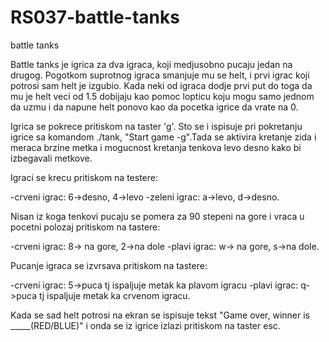 # RS037-battle-tanks
battle tanks


Battle tanks je igrica za dva igraca, koji medjusobno pucaju jedan na drugog. 
Pogotkom suprotnog igraca smanjuje mu se helt, i prvi igrac koji potrosi sam helt je izgubio. 
Kada neki od igraca dodje prvi put do toga da mu je helt veci od 1.5 dobijaju kao pomoc lopticu
koju mogu samo jednom da uzmu i da napune helt ponovo kao da pocetka igrice da vrate na 0.


Igrica se pokrece pritiskom na taster 'g'.
Sto se i ispisuje pri pokretanju igrice sa komandom ./tank,  "Start game -g".Tada se aktivira kretanje zida i meraca brzine metka i mogucnost kretanja tenkova levo desno kako bi izbegavali metkove.

Igraci se krecu pritiskom na testere:

-crveni igrac: 6->desno, 4->levo
-zeleni igrac: a->levo, d->desno.

Nisan iz koga tenkovi pucaju se pomera za 90 stepeni na gore i vraca u pocetni polozaj pritiskom na tastere:

-crveni igrac: 8-> na gore, 2->na dole
-plavi igrac: w-> na gore, s->na dole.

Pucanje igraca se izvrsava pritiskom na tastere:

-crveni igrac: 5->puca tj ispaljuje metak ka plavom igracu
-plavi igrac: q->puca tj ispaljuje metak ka crvenom igracu.

Kada se sad helt potrosi na ekran se ispisuje tekst "Game over, winner is _____(RED/BLUE)" i onda se iz igrice izlazi pritiskom na taster esc.